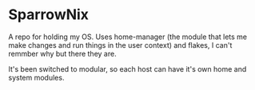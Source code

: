 # SparrowNix
 A repo for holding my OS.
 Uses home-manager (the module that lets me make changes and run things in the user context)
 and flakes, I can't remmber why but there they are.

 It's been switched to modular, so each host can have it's own home and system modules.
